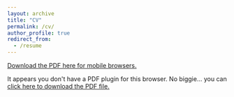 ```yaml
---
layout: archive
title: "CV"
permalink: /cv/
author_profile: true
redirect_from:
  - /resume
---
```


[Download the PDF here for mobile browsers.](https://smweis.github.io/files/Weisberg_Living_CV.pdf)

<object data="https://smweis.github.io/files/Weisberg_Living_CV.pdf" type="application/pdf">
    <p>It appears you don't have a PDF plugin for this browser.
    No biggie... you can <a href="myfile.pdf">click here to
    download the PDF file.</a></p>
</object>
